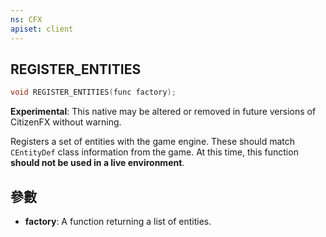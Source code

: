 ```yaml
---
ns: CFX
apiset: client
---
```

## REGISTER_ENTITIES

```c
void REGISTER_ENTITIES(func factory);
```

**Experimental**: This native may be altered or removed in future versions of CitizenFX without warning.

Registers a set of entities with the game engine. These should match `CEntityDef` class information from the game.
At this time, this function **should not be used in a live environment**.

## 參數
* **factory**: A function returning a list of entities.